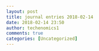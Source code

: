 ```yaml
---
layout: post
title: journal entries 2018-02-14
date: 2018-02-14 23:50
author: techenomics1
comments: true
categories: [Uncategorized]
---
```

